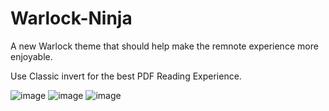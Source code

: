 # Warlock-Ninja
A new Warlock theme that should help make the remnote experience more enjoyable. 

Use Classic invert for the best PDF Reading Experience. 



![image](https://github.com/AkiraTheSquid/Warlock-Ninja/assets/87283170/947060eb-6c3e-4e10-8612-d95c19c4faa0)
![image](https://github.com/AkiraTheSquid/Warlock-Ninja/assets/87283170/3f736588-f1fe-461b-88c8-c744ab306d57)
![image](https://github.com/AkiraTheSquid/Warlock-Ninja/assets/87283170/54646a53-7d90-408b-a9f2-22b78ed15c94)
